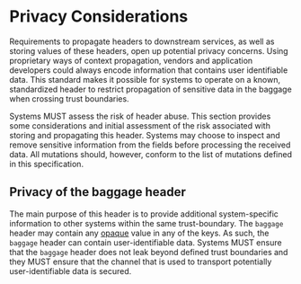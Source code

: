 # Privacy Considerations

Requirements to propagate headers to downstream services, as well as storing values of these headers, open up potential privacy concerns.
Using proprietary ways of context propagation, vendors and application developers could always encode information that contains user identifiable data.
This standard makes it possible for systems to operate on a known, standardized header to restrict propagation of sensitive data in the baggage when crossing trust boundaries.

Systems MUST assess the risk of header abuse. This section provides some considerations and initial assessment of the risk associated with storing and propagating this header. Systems may choose to inspect and remove sensitive information from the fields before processing the received data. All mutations should, however, conform to the list of mutations defined in this specification.

## Privacy of the baggage header
The main purpose of this header is to provide additional system-specific information to other systems within the same trust-boundary.
The `baggage` header may contain any <a href="#opaque">opaque</a> value in any of the keys.
As such, the `baggage` header can contain user-identifiable data.
Systems MUST ensure that the `baggage` header does not leak beyond defined trust boundaries and they MUST ensure that the channel that is used to transport potentially user-identifiable data is secured.
